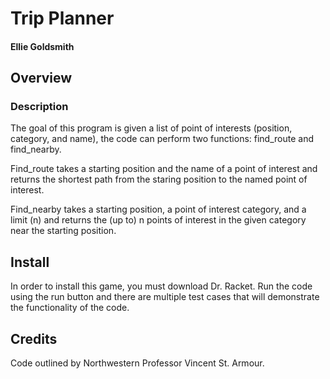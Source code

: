 # Trip Planner

#### Ellie Goldsmith

## Overview


### Description
The goal of this program is given a list of point of interests (position, category, and name), the code can perform two functions: find_route and find_nearby.

Find_route takes a starting position and the name of a point of interest and returns the shortest path from the staring position to the named point of interest. 

Find_nearby takes a starting position, a point of interest category, and a limit (n) and returns the (up to) n points of interest in the given category near the starting position.


## Install

In order to install this game, you must download Dr. Racket. Run the code using the run button and there are multiple test cases that will demonstrate the functionality of the code.

## Credits
Code outlined by Northwestern Professor Vincent St. Armour.
